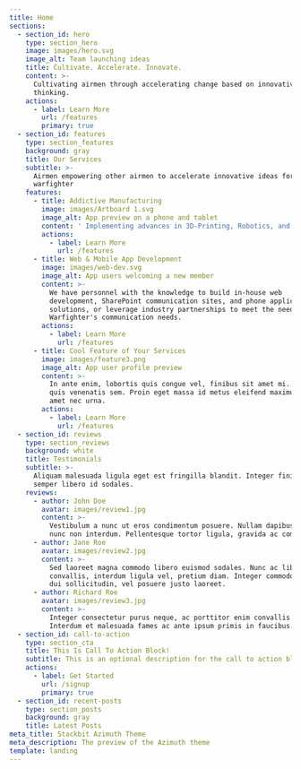 ```yaml
---
title: Home
sections:
  - section_id: hero
    type: section_hero
    image: images/hero.svg
    image_alt: Team launching ideas
    title: Cultivate. Accelerate. Innovate.
    content: >-
      Cultivating airmen through accelerating change based on innovative
      thinking.
    actions:
      - label: Learn More
        url: /features
        primary: true
  - section_id: features
    type: section_features
    background: gray
    title: Our Services
    subtitle: >-
      Airmen empowering other airmen to accelerate innovative ideas for todays
      warfighter
    features:
      - title: Addictive Manufacturing
        image: images/Artboard 1.svg
        image_alt: App preview on a phone and tablet
        content: ' Implementing advances in 3D-Printing, Robotics, and Data Analysis; Liberty Spark positions the Air Force at the cutting edge of technology solving day-to-day pain points in everyday work by enhancing capability.'
        actions:
          - label: Learn More
            url: /features
      - title: Web & Mobile App Development
        image: images/web-dev.svg
        image_alt: App users welcoming a new member
        content: >-
          We have personnel with the knowledge to build in-house web
          development, SharePoint communication sites, and phone application
          solutions, or leverage industry partnerships to meet the needs of our
          Warfighter's communication needs.
        actions:
          - label: Learn More
            url: /features
      - title: Cool Feature of Your Services
        image: images/feature3.png
        image_alt: App user profile preview
        content: >-
          In ante enim, lobortis quis congue vel, finibus sit amet mi. Aenean
          quis venenatis sem. Proin eget massa id metus eleifend maximus sit
          amet nec urna.
        actions:
          - label: Learn More
            url: /features
  - section_id: reviews
    type: section_reviews
    background: white
    title: Testimonials
    subtitle: >-
      Aliquam malesuada ligula eget est fringilla blandit. Integer finibus
      semper libero id sodales. 
    reviews:
      - author: John Doe
        avatar: images/review1.jpg
        content: >-
          Vestibulum a nunc ut eros condimentum posuere. Nullam dapibus quis
          nunc non interdum. Pellentesque tortor ligula, gravida ac commodo eu.
      - author: Jane Roe
        avatar: images/review2.jpg
        content: >-
          Sed laoreet magna commodo libero euismod sodales. Nunc ac libero
          convallis, interdum ligula vel, pretium diam. Integer commodo sem at
          dui sollicitudin, vel posuere justo laoreet.
      - author: Richard Roe
        avatar: images/review3.jpg
        content: >-
          Integer consectetur purus neque, ac porttitor enim convallis vitae.
          Interdum et malesuada fames ac ante ipsum primis in faucibus.
  - section_id: call-to-action
    type: section_cta
    title: This Is Call To Action Block!
    subtitle: This is an optional description for the call to action block.
    actions:
      - label: Get Started
        url: /signup
        primary: true
  - section_id: recent-posts
    type: section_posts
    background: gray
    title: Latest Posts
meta_title: Stackbit Azimuth Theme
meta_description: The preview of the Azimuth theme
template: landing
---
```

